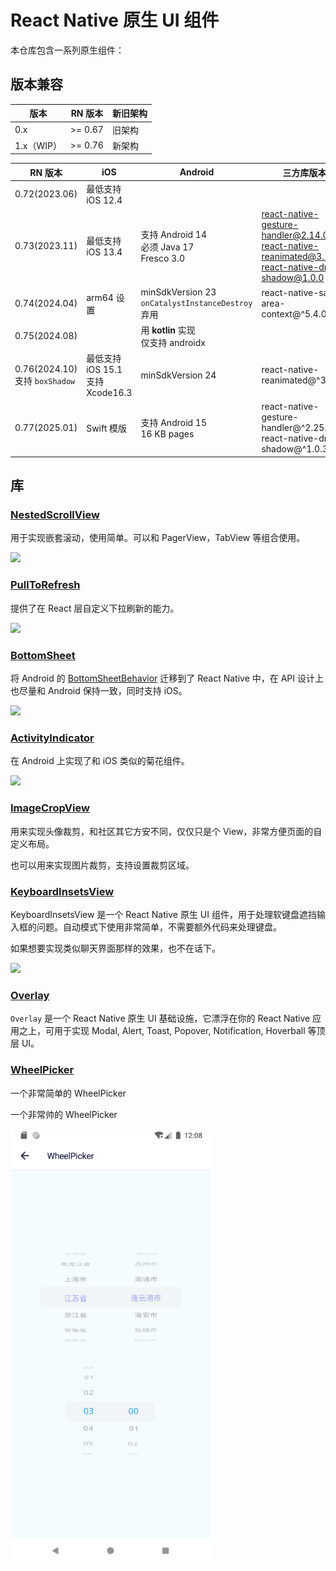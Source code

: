 # React Native 原生 UI 组件

本仓库包含一系列原生组件：

## 版本兼容

| 版本       | RN 版本 | 新旧架构 |
| ---------- | ------- | -------- |
| 0.x        | >= 0.67 | 旧架构   |
| 1.x（WIP） | >= 0.76 | 新架构   |

| RN 版本                           | iOS                                 | Android                                             | 三方库版本                                                                                                |
| --------------------------------- | ----------------------------------- | --------------------------------------------------- | --------------------------------------------------------------------------------------------------------- |
| 0.72(2023.06)                     | 最低支持 iOS 12.4                   |                                                     |                                                                                                           |
| 0.73(2023.11)                     | 最低支持 iOS 13.4                   | 支持 Android 14<br>必须 Java 17<br>Fresco 3.0       | react-native-gesture-handler@2.14.0,<br>react-native-reanimated@3.15.0,<br>react-native-drop-shadow@1.0.0 |
| 0.74(2024.04)                     | arm64 设置                          | minSdkVersion 23<br>`onCatalystInstanceDestroy`弃用 | react-native-safe-area-context@^5.4.0                                                                     |
| 0.75(2024.08)                     |                                     | 用 **kotlin** 实现<br>仅支持 androidx               |                                                                                                           |
| 0.76(2024.10)<br>支持 `boxShadow` | 最低支持 iOS 15.1<br>支持 Xcode16.3 | minSdkVersion 24                                    | react-native-reanimated@^3.17.5                                                                           |
| 0.77(2025.01)                     | Swift 模版                          | 支持 Android 15<br>16 KB pages                      | react-native-gesture-handler@^2.25.0 <br>react-native-drop-shadow@^1.0.3                                  |

## 库

### [NestedScrollView](./packages/nested-scroll/README.md)

用于实现嵌套滚动，使用简单。可以和 PagerView，TabView 等组合使用。

<img src="./packages/nested-scroll/docs/assets/struct.png">

### [PullToRefresh](./packages/pull-to-refresh/README.md)

提供了在 React 层自定义下拉刷新的能力。

<img src="./packages/pull-to-refresh/docs/assets/separated.gif" width="320">

### [BottomSheet](./packages/bottom-sheet/README.md)

将 Android 的 [BottomSheetBehavior](https://developer.android.com/reference/com/google/android/material/bottomsheet/BottomSheetBehavior) 迁移到了 React Native 中，在 API 设计上也尽量和 Android 保持一致，同时支持 iOS。

<img src="./packages/bottom-sheet/docs/assets/pagerview.gif" width="320">

### [ActivityIndicator](./packages/activity-indicator/README.md)

在 Android 上实现了和 iOS 类似的菊花组件。

<img src="./packages/activity-indicator/docs/assets/activity.png" width="320">

### [ImageCropView](./packages/image-crop/README.md)

用来实现头像裁剪，和社区其它方安不同，仅仅只是个 View，非常方便页面的自定义布局。

也可以用来实现图片裁剪，支持设置裁剪区域。

### [KeyboardInsetsView](./packages/keyboard-insets/README.md)

KeyboardInsetsView 是一个 React Native 原生 UI 组件，用于处理软键盘遮挡输入框的问题。自动模式下使用非常简单，不需要额外代码来处理键盘。

如果想要实现类似聊天界面那样的效果，也不在话下。

<img src="./packages/keyboard-insets/docs/assets/chat.gif" width="320">

### [Overlay](./packages/overlay/README.md)

`Overlay` 是一个 React Native 原生 UI 基础设施，它漂浮在你的 React Native 应用之上，可用于实现 Modal, Alert, Toast, Popover, Notification, Hoverball 等顶层 UI。

### [WheelPicker](./packages/wheel-picker/README.md)

一个非常简单的 WheelPicker

一个非常帅的 WheelPicker

<img src="./packages/wheel-picker/docs/assets/wheelpicker.png" width="320">
